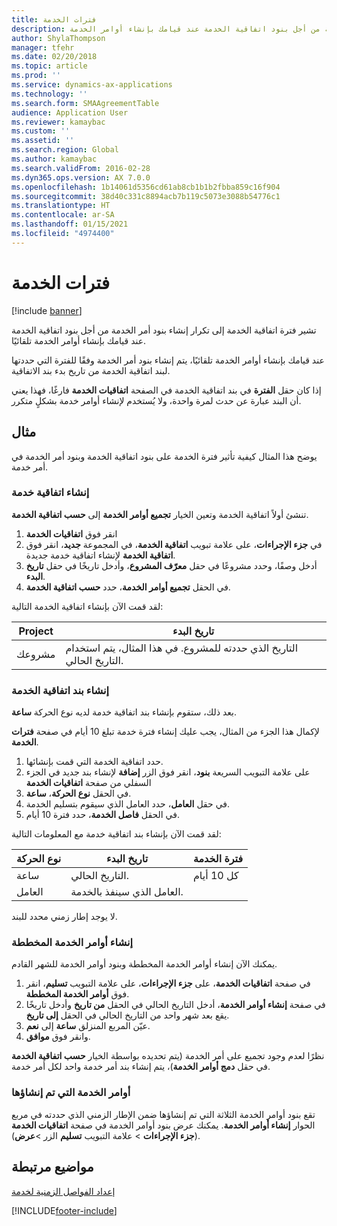 ```yaml
---
title: فترات الخدمة
description: تشير فترة الخدمة إلى تكرار إنشاء بنود أمر الخدمة من أجل بنود اتفاقية الخدمة عند قيامك بإنشاء أوامر الخدمة.
author: ShylaThompson
manager: tfehr
ms.date: 02/20/2018
ms.topic: article
ms.prod: ''
ms.service: dynamics-ax-applications
ms.technology: ''
ms.search.form: SMAAgreementTable
audience: Application User
ms.reviewer: kamaybac
ms.custom: ''
ms.assetid: ''
ms.search.region: Global
ms.author: kamaybac
ms.search.validFrom: 2016-02-28
ms.dyn365.ops.version: AX 7.0.0
ms.openlocfilehash: 1b14061d5356cd61ab8cb1b1b2fbba859c16f904
ms.sourcegitcommit: 38d40c331c8894acb7b119c5073e3088b54776c1
ms.translationtype: HT
ms.contentlocale: ar-SA
ms.lasthandoff: 01/15/2021
ms.locfileid: "4974400"
---
```

# <a name="service-intervals"></a>فترات الخدمة

[!include [banner](../includes/banner.md)]

تشير فترة اتفاقية الخدمة إلى تكرار إنشاء بنود أمر الخدمة من أجل بنود اتفاقية الخدمة عند قيامك بإنشاء أوامر الخدمة تلقائيًا.

عند قيامك بإنشاء أوامر الخدمة تلقائيًا، يتم إنشاء بنود أمر الخدمة وفقًا للفترة التي حددتها لبند اتفاقية الخدمة من تاريخ بدء بند الاتفاقية.

إذا كان حقل **الفترة** في بند اتفاقية الخدمة في الصفحة **اتفاقيات الخدمة** فارغًا، فهذا يعني أن البند عبارة عن حدث لمرة واحدة، ولا يُستخدم لإنشاء أوامر خدمة بشكلٍ متكرر.

## <a name="example"></a>مثال

يوضح هذا المثال كيفية تأثير فترة الخدمة على بنود اتفاقية الخدمة وبنود أمر الخدمة في أمر خدمة.

### <a name="create-a-service-agreement"></a>إنشاء اتفاقية خدمة

تنشئ أولاً اتفاقية الخدمة وتعين الخيار **تجميع أوامر الخدمة** إلى **حسب اتفاقية الخدمة**.

1. انقر فوق **اتفاقيات الخدمة**
2. في **جزء الإجراءات**، على علامة تبويب **اتفاقية الخدمة**، في المجموعة **جديد**، انقر فوق **اتفاقية الخدمة** لإنشاء اتفاقية خدمة جديدة.
3. أدخل وصفًا، وحدد مشروعًا في حقل **معرّف المشروع**، وأدخل تاريخًا في حقل **تاريخ البدء**.
4. في الحقل **تجميع أوامر الخدمة**، حدد **حسب اتفاقية الخدمة**.

لقد قمت الآن بإنشاء اتفاقية الخدمة التالية:

| Project      | تاريخ البدء                                                                         |
|--------------|------------------------------------------------------------------------------------|
| مشروعك | التاريخ الذي حددته للمشروع. في هذا المثال، يتم استخدام التاريخ الحالي. |

### <a name="create-a-service-agreement-line"></a>إنشاء بند اتفاقية الخدمة

بعد ذلك، ستقوم بإنشاء بند اتفاقية خدمة لديه نوع الحركة **ساعة**.

لإكمال هذا الجزء من المثال، يجب عليك إنشاء فترة خدمة تبلغ 10 أيام في صفحة **فترات الخدمة**. 

1. حدد اتفاقية الخدمة التي قمت بإنشائها. 
2. على علامة التبويب السريعة **بنود**، انقر فوق الزر **إضافة** لإنشاء بند جديد في الجزء السفلي من صفحة **اتفاقيات الخدمة**
3. في الحقل **نوع الحركة**، **ساعة**.
4. في حقل **العامل**، حدد العامل الذي سيقوم بتسليم الخدمة.
5. في الحقل **فاصل الخدمة**، حدد فترة 10 أيام.

لقد قمت الآن بإنشاء بند اتفاقية خدمة مع المعلومات التالية:

| نوع الحركة | تاريخ البدء                               | فترة الخدمة |
|------------------|------------------------------------------|------------------|
| ساعة             | التاريخ الحالي.                        | كل 10 أيام    |
| العامل           | العامل الذي سينفذ بالخدمة. |                  |

لا يوجد إطار زمني محدد للبند. 

### <a name="create-planned-service-orders"></a>إنشاء أوامر الخدمة المخططة

يمكنك الآن إنشاء أوامر الخدمة المخططة وبنود أوامر الخدمة للشهر القادم.

1. في صفحة **اتفاقيات الخدمة**، على **جزء الإجراءات**، على علامة التبويب **تسليم**، انقر فوق **أوامر الخدمة المخططة**.
2. في صفحة **إنشاء أوامر الخدمة**، أدخل التاريخ الحالي في الحقل **من تاريخ** وأدخل تاريخًا يقع بعد شهر واحد من التاريخ الحالي في الحقل **إلى تاريخ**.
3. عيّن المربع المنزلق **ساعة** إلى **نعم**. 
4. وانقر فوق **موافق**.

نظرًا لعدم وجود تجميع على أمر الخدمة (يتم تحديده بواسطة الخيار **حسب اتفاقية الخدمة** في حقل **دمج أوامر الخدمة**)، يتم إنشاء بند أمر خدمة واحد لكل أمر خدمة.

### <a name="service-orders-created"></a>أوامر الخدمة التي تم إنشاؤها

تقع بنود أوامر الخدمة الثلاثة التي تم إنشاؤها ضمن الإطار الزمني الذي حددته في مربع الحوار **إنشاء أوامر الخدمة**. يمكنك عرض بنود أوامر الخدمة في صفحة **اتفاقيات الخدمة** (**جزء الإجراءات** \> علامة التبويب **تسليم** الزر \>**عرض**).

## <a name="related-topics"></a>مواضيع مرتبطة

[إعداد الفواصل الزمنية لخدمة](set-up-service-intervals.md)  



[!INCLUDE[footer-include](../../includes/footer-banner.md)]